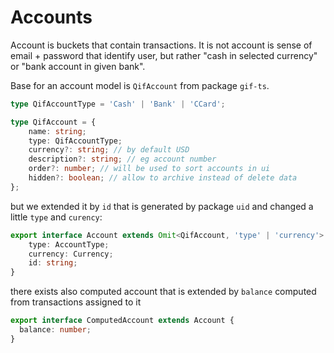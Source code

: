# Accounts

Account is buckets that contain transactions. It is not account is sense of email + password that identify user, but
rather "cash in selected currency" or "bank account in given bank".

Base for an account model is `QifAccount` from package `gif-ts`.

```ts
type QifAccountType = 'Cash' | 'Bank' | 'CCard';

type QifAccount = {
    name: string;
    type: QifAccountType;
    currency?: string; // by default USD
    description?: string; // eg account number
    order?: number; // will be used to sort accounts in ui
    hidden?: boolean; // allow to archive instead of delete data
};
```

but we extended it by `id` that is generated by package `uid` and changed a little `type` and `curency`:

```ts
export interface Account extends Omit<QifAccount, 'type' | 'currency'> {
    type: AccountType;
    currency: Currency;
    id: string;
}

```

there exists also computed account that is extended by `balance` computed from transactions assigned to it

``` ts
export interface ComputedAccount extends Account {
  balance: number;
}
```

